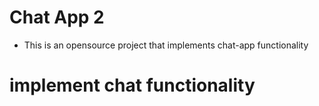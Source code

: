 # Chat App 2
- This is an opensource project that implements chat-app functionality
# implement chat functionality

